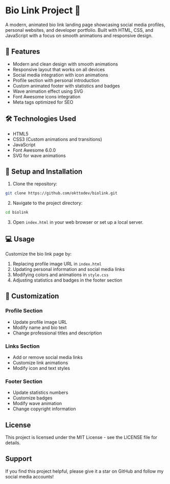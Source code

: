 # Bio Link Project 🔗

A modern, animated bio link landing page showcasing social media profiles, personal websites, and developer portfolio. Built with HTML, CSS, and JavaScript with a focus on smooth animations and responsive design.

## 🌟 Features

- Modern and clean design with smooth animations
- Responsive layout that works on all devices
- Social media integration with icon animations
- Profile section with personal introduction
- Custom animated footer with statistics and badges
- Wave animation effect using SVG
- Font Awesome icons integration
- Meta tags optimized for SEO

## 🛠️ Technologies Used

- HTML5
- CSS3 (Custom animations and transitions)
- JavaScript
- Font Awesome 6.0.0
- SVG for wave animations

## 🚀 Setup and Installation

1. Clone the repository:
```bash
git clone https://github.com/okttodev/biolink.git
```

2. Navigate to the project directory:
```bash
cd biolink
```

3. Open `index.html` in your web browser or set up a local server.

## 💻 Usage

Customize the bio link page by:

1. Replacing profile image URL in `index.html`
2. Updating personal information and social media links
3. Modifying colors and animations in `style.css`
4. Adjusting statistics and badges in the footer section

## 🎨 Customization

### Profile Section
- Update profile image URL
- Modify name and bio text
- Change professional titles and description

### Links Section
- Add or remove social media links
- Customize link animations
- Modify icon and text styles

### Footer Section
- Update statistics numbers
- Customize badges
- Modify wave animation
- Change copyright information

## License

This project is licensed under the MIT License - see the LICENSE file for details.

## Support

If you find this project helpful, please give it a star on GitHub and follow my social media accounts!
